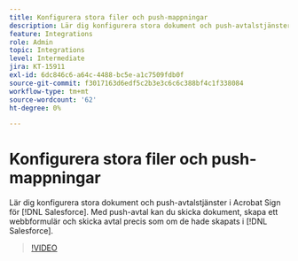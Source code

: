 ```yaml
---
title: Konfigurera stora filer och push-mappningar
description: Lär dig konfigurera stora dokument och push-avtalstjänster
feature: Integrations
role: Admin
topic: Integrations
level: Intermediate
jira: KT-15911
exl-id: 6dc846c6-a64c-4488-bc5e-a1c7509fdb0f
source-git-commit: f3017163d6edf5c2b3e3c6c6c388bf4c1f338084
workflow-type: tm+mt
source-wordcount: '62'
ht-degree: 0%

---
```


# Konfigurera stora filer och push-mappningar

Lär dig konfigurera stora dokument och push-avtalstjänster i Acrobat Sign för [!DNL Salesforce]. Med push-avtal kan du skicka dokument, skapa ett webbformulär och skicka avtal precis som om de hade skapats i [!DNL Salesforce].

>[!VIDEO](https://video.tv.adobe.com/v/3455781?quality=12&learn=on&hidetitle=true&captions=swe)
